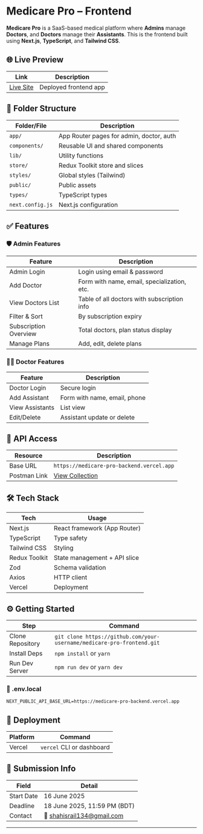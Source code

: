 
# Medicare Pro – Frontend

**Medicare Pro** is a SaaS-based medical platform where **Admins** manage **Doctors**,
and **Doctors** manage their **Assistants**. This is the frontend built 
using **Next.js**, **TypeScript**, and **Tailwind CSS**.


## 🌐 Live Preview

| Link | Description |
|------|-------------|
| [Live Site](https://medicare-pro-rust.vercel.app) | Deployed frontend app |


## 📁 Folder Structure

| Folder/File         | Description                                |
|---------------------|--------------------------------------------|
| `app/`              | App Router pages for admin, doctor, auth   |
| `components/`       | Reusable UI and shared components          |
| `lib/`              | Utility functions                          |
| `store/`            | Redux Toolkit store and slices             |
| `styles/`           | Global styles (Tailwind)                   |
| `public/`           | Public assets                              |
| `types/`            | TypeScript types                           |
| `next.config.js`    | Next.js configuration                      |


## ✅ Features

### 🛡️ Admin Features

| Feature                     | Description                                  |
|-----------------------------|----------------------------------------------|
| Admin Login                 | Login using email & password                 |
| Add Doctor                  | Form with name, email, specialization, etc.  |
| View Doctors List           | Table of all doctors with subscription info  |
| Filter & Sort               | By subscription expiry                       |
| Subscription Overview       | Total doctors, plan status display           |
| Manage Plans                | Add, edit, delete plans                      |

### 🧑‍⚕️ Doctor Features

| Feature          | Description                             |
|------------------|-----------------------------------------|
| Doctor Login     | Secure login                            |
| Add Assistant    | Form with name, email, phone            |
| View Assistants  | List view                               |
| Edit/Delete      | Assistant update or delete              |



## 🧪 API Access

| Resource     | Description                      |
|--------------|----------------------------------|
| Base URL     | `https://medicare-pro-backend.vercel.app` |
| Postman Link | [View Collection](https://www.postman.com/trilia-devshare-team/frontend-task/collection/5g3lx5c/doctor-managements?action=share) |


## 🛠️ Tech Stack

| Tech         | Usage                            |
|--------------|----------------------------------|
| Next.js      | React framework (App Router)     |
| TypeScript   | Type safety                      |
| Tailwind CSS | Styling                          |
| Redux Toolkit| State management + API slice     |
| Zod          | Schema validation                |
| Axios        | HTTP client                      |
| Vercel       | Deployment                       |


## ⚙️ Getting Started

| Step             | Command                                  |
|------------------|------------------------------------------|
| Clone Repository | `git clone https://github.com/your-username/medicare-pro-frontend.git` |
| Install Deps     | `npm install` or `yarn`                  |
| Run Dev Server   | `npm run dev` or `yarn dev`              |

### 📄 .env.local

```env
NEXT_PUBLIC_API_BASE_URL=https://medicare-pro-backend.vercel.app
````


## 🏁 Deployment

| Platform | Command                   |
| -------- | ------------------------- |
| Vercel   | `vercel` CLI or dashboard |


## 📅 Submission Info

| Field      | Detail                                                       |
| ---------- | ------------------------------------------------------------ |
| Start Date | 16 June 2025                                                 |
| Deadline   | 18 June 2025, 11:59 PM (BDT)                                 |
| Contact    | 📧 [shahisrail134@gmail.com](mailto:shahisrail134@gmail.com) |

---
